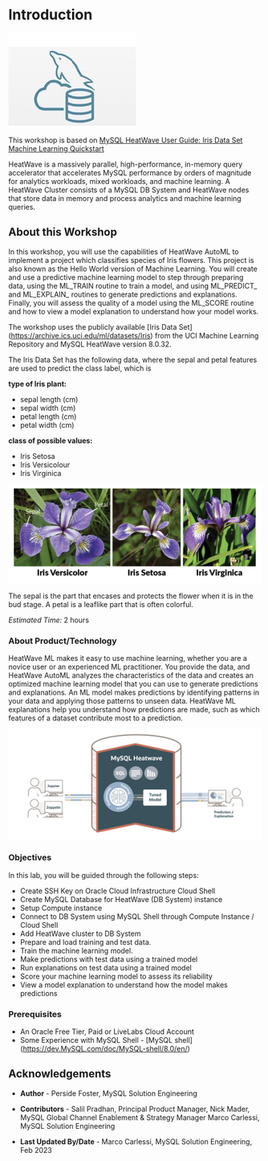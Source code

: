 # Introduction

![mysql heatwave](./images/mysql-heatwave-logo.jpg "mysql heatwave")

This workshop is based on [MySQL HeatWave User Guide: Iris Data Set Machine Learning Quickstart](https://dev.mysql.com/doc/heatwave/en/hwml-iris-example.html)

HeatWave is a massively parallel, high-performance, in-memory query accelerator that accelerates MySQL performance by orders of magnitude for analytics workloads, mixed workloads, and machine learning. A HeatWave Cluster consists of a MySQL DB System and HeatWave nodes that store data in memory and process analytics and machine learning queries.

## About this Workshop

In this workshop, you will use the capabilities of HeatWave AutoML to implement a project which classifies species of Iris flowers. This project is also known as the Hello World version of Machine Learning. You will create and use a predictive machine learning model to step through preparing data, using the ML\_TRAIN routine to train a model, and using ML\_PREDICT\_ and ML\_EXPLAIN\_ routines to generate predictions and explanations. Finally, you will assess the quality of a model using the ML_SCORE routine and how to view a model explanation to understand how your model works.

The workshop uses the publicly available [Iris Data Set] (https://archive.ics.uci.edu/ml/datasets/Iris)  from the UCI Machine Learning Repository and MySQL HeatWave version 8.0.32.

The Iris Data Set has the following data, where the sepal and petal features are used to predict the class label, which is

**type of Iris plant:**

- sepal length (cm)
- sepal width (cm)
- petal length (cm)
- petal width (cm)

**class of possible values:**

- Iris Setosa
- Iris Versicolour
- Iris Virginica

![three Iris flowers species](./images/iris-flowers.png "iris-flowers")

The sepal is the part that encases and protects the flower when it is in the bud stage. A petal is a leaflike part that is often colorful.

_Estimated Time:_ 2 hours

### About Product/Technology

HeatWave ML makes it easy to use machine learning, whether you are a novice user or an experienced ML practitioner. You provide the data, and HeatWave AutoML analyzes the characteristics of the data and creates an optimized machine learning model that you can use to generate predictions and explanations. An ML model makes predictions by identifying patterns in your data and applying those patterns to unseen data. HeatWave ML explanations help you understand how predictions are made, such as which features of a dataset contribute most to a prediction.

  ![Machine learning is easier with MySQL HeatWave](./images/heatwave-ml-easy.png "heatwave-ml-easy")

### Objectives

In this lab, you will be guided through the following steps:

- Create SSH Key on Oracle Cloud Infrastructure Cloud Shell
- Create MySQL Database for HeatWave (DB System) instance
- Setup Compute instance
- Connect to DB System using MySQL Shell through Compute Instance / Cloud Shell
- Add HeatWave cluster to DB System
- Prepare and load training and test data.
- Train the machine learning model.
- Make predictions with test data using a trained model
- Run explanations on test data using a trained model
- Score your machine learning model to assess its reliability
- View a model explanation to understand how the model makes predictions

### Prerequisites

- An Oracle Free Tier, Paid or LiveLabs Cloud Account
- Some Experience with MySQL Shell - [MySQL shell] (https://dev.MySQL.com/doc/MySQL-shell/8.0/en/)


## Acknowledgements

- **Author** - Perside Foster, MySQL Solution Engineering

- **Contributors** - Salil Pradhan, Principal Product Manager,
Nick Mader, MySQL Global Channel Enablement & Strategy Manager
Marco Carlessi, MySQL Solution Engineering
- **Last Updated By/Date** - Marco Carlessi, MySQL Solution Engineering, Feb 2023
